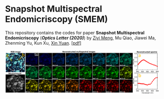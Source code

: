 # Snapshot Multispectral Endomicriscopy (SMEM)
This repository contains the codes for paper **Snapshot Multispectral Endomicriscopy** (***Optics Letter (2020)***) by [Ziyi Meng](https://github.com/mengziyi64), Mu Qiao, Jiawei Ma, Zhenming Yu, Kun Xu, [Xin Yuan](https://www.bell-labs.com/usr/x.yuan).
[[pdf]](https://www.osapublishing.org/DirectPDFAccess/3261290B-4E1F-4952-97BCC064EEBA001D_ads393213.pdf?da=1&adsid=393213&journal=3&seq=0&mobile=no)

<p align="center">
<img src="Result/Images/fern_root_recon.png" width="800">
</p>
